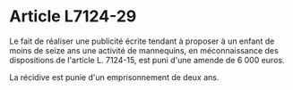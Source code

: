 # Article L7124-29

Le fait de réaliser une publicité écrite tendant à proposer à un enfant de moins de seize ans une activité de mannequins, en méconnaissance des dispositions de l'article L. 7124-15, est puni d'une amende de 6 000 euros.

La récidive est punie d'un emprisonnement de deux ans.